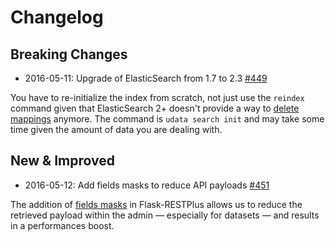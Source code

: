 # Changelog

## Breaking Changes

* 2016-05-11: Upgrade of ElasticSearch from 1.7 to 2.3 [#449](https://github.com/etalab/udata/pull/449)

You have to re-initialize the index from scratch, not just use the `reindex` command given that ElasticSearch 2+ doesn't provide a way to [delete mappings](https://www.elastic.co/guide/en/elasticsearch/reference/current/indices-delete-mapping.html) anymore. The command is `udata search init` and may take some time given the amount of data you are dealing with.

## New & Improved

* 2016-05-12: Add fields masks to reduce API payloads [#451](https://github.com/etalab/udata/pull/451)

The addition of [fields masks](http://flask-restplus.readthedocs.io/en/stable/mask.html) in Flask-RESTPlus allows us to reduce the retrieved payload within the admin — especially for datasets — and results in a performances boost.
